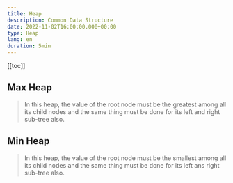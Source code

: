 ```yaml
---
title: Heap
description: Common Data Structure
date: 2022-11-02T16:00:00.000+00:00
type: Heap
lang: en
duration: 5min
---
```


[[toc]]

## Max Heap

> In this heap, the value of the root node must be the greatest among all its child nodes and the same thing must be done for its left and right sub-tree also.

## Min Heap

> In this heap, the value of the root node must be the smallest among all its child nodes and the same thing must be done for its left ans right sub-tree also.

